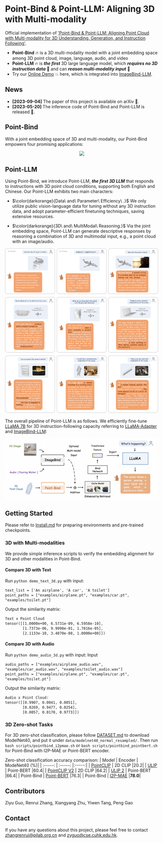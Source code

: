 # Point-Bind & Point-LLM: Aligning 3D with Multi-modality

Official implementation of ['Point-Bind & Point-LLM: Aligning Point Cloud with Multi-modality for 3D Understanding, Generation, and Instruction Following'](https://github.com/ZiyuGuo99/Point-Bind_Point-LLM/blob/main/Point-Bind%20%26%20Point-LLM.pdf).

* **Point-Bind** 🔥 is a 3D multi-modality model with a joint embedding space among 3D point cloud, image, language, audio, and video
* **Point-LLM** 🔥 is ***the first*** 3D large language model, which ***requires no 3D instruction data*** 🌟 and can ***reason multi-modality input*** 🌟
* Try our [Online Demo](http://imagebind-llm.opengvlab.com/) 💥 here, which is integrated into [ImageBind-LLM](https://github.com/OpenGVLab/LLaMA-Adapter).

## News
* **[2023-09-04]** The paper of this project is available on arXiv 🚀.
* **[2023-05-20]** The inference code of Point-Bind and Point-LLM is released 📌.

## Point-Bind

With a joint embedding space of 3D and multi-modality, our Point-Bind empowers four promising applications:

<p align="center">                                                                                                                                          <img src="Applications.png"/ width="90%"> <br>
</p>

## Point-LLM

Using Point-Bind, we introduce Point-LLM, ***the first 3D LLM*** that responds to instructions with 3D point cloud conditions, supporting both English and Chinese. Our Point-LLM exhibits two main characters:

- $\color{darkorange}{Data\ and\ Parameter\ Efficiency\ .}$ We only utilize public vision-language data for tuning without any 3D instruction data, and adopt parameter-efficient finetuning techniques, saving extensive resources.

- $\color{darkorange}{3D\ and\ MultiModal\ Reasoning.}$ Via the joint embedding space, Point-LLM can generate descriptive responses by reasoning a combination of 3D and multimodal input, e.g., a point cloud with an image/audio.

<p align="center">                                                                                                                                          <img src="3D Q&A.png"/ width="100%"> <br>
</p>

The overall pipeline of Point-LLM is as follows. We efficiently fine-tune [LLaMA 7B](https://github.com/facebookresearch/llama) for 3D instruction-following capacity referring to [LLaMA-Adapter](https://arxiv.org/pdf/2303.16199.pdf%20%C3%A2%E2%82%AC%C5%BE%3Emultimodalno%C3%85%E2%80%BA%C3%84%E2%80%A1%3C/a%3E,%C3%82%C2%A0%3Ca%20href=) and [ImageBind-LLM](https://github.com/OpenGVLab/LLaMA-Adapter):

<p align="center">                                                                                                                                          <img src="Pipeline.png"/ width="100%"> <br>
</p>

## Getting Started
Please refer to [Install.md](https://github.com/ZiyuGuo99/Point-Bind_Point-LLM/blob/main/Install.md) for preparing environments and pre-trained checkpoints.

### 3D with Multi-modalities

We provide simple inference scripts to verify the embedding alignment for 3D and other modalities in Point-Bind.

#### Compare 3D with Text
Run `python demo_text_3d.py` with input:
```
text_list = ['An airplane', 'A car', 'A toilet']
point_paths = ["examples/airplane.pt", "examples/car.pt", "examples/toilet.pt"]
```
Output the similarity matrix:
```
Text x Point Cloud
tensor([[1.0000e+00, 6.5731e-09, 6.5958e-10],
        [1.7373e-06, 9.9998e-01, 1.7816e-05],
        [2.1133e-10, 3.4070e-08, 1.0000e+00]])
```

#### Compare 3D with Audio
Run `python demo_audio_3d.py` with input:
Input
```
audio_paths = ["examples/airplane_audio.wav", "examples/car_audio.wav", "examples/toilet_audio.wav"]
point_paths = ["examples/airplane.pt", "examples/car.pt", "examples/toilet.pt"]
```
Output the similarity matrix:
```
Audio x Point Cloud: 
tensor([[0.9907, 0.0041, 0.0051],
        [0.0269, 0.9477, 0.0254],
        [0.0057, 0.0170, 0.9773]])
```

### 3D Zero-shot Tasks
For 3D zero-shot classification, please follow [DATASET.md](https://github.com/lulutang0608/Point-BERT/blob/master/DATASET.md) to download ModelNet40, and put it under `data/modelnet40_normal_resampled/`. Then run `bash scripts/pointbind_i2pmae.sh` or `bash scripts/pointbind_pointbert.sh` for Point-Bind with I2P-MAE or Point-BERT encoder.

Zero-shot classification accuracy comparison:
|  Model | Encoder | ModeNet40 (%)|
| :-----: | :-----: |:-----:|
|  [PointCLIP](https://github.com/ZrrSkywalker/PointCLIP) | 2D CLIP |20.2|
|  [ULIP](https://github.com/salesforce/ULIP) | Point-BERT |60.4|
|  [PointCLIP V2](https://github.com/yangyangyang127/PointCLIP_V2) | 2D CLIP |64.2|
|  [ULIP 2](https://github.com/salesforce/ULIP) | Point-BERT |66.4|
|  Point-Bind | [Point-BERT](https://github.com/lulutang0608/Point-BERT) |76.3|
|  Point-Bind | [I2P-MAE](https://github.com/ZrrSkywalker/I2P-MAE) |**78.0**|


## Contributors
Ziyu Guo, Renrui Zhang, Xiangyang Zhu, Yiwen Tang, Peng Gao

## Contact
If you have any questions about this project, please feel free to contact zhangrenrui@pjlab.org.cn and zyguo@cse.cuhk.edu.hk.
